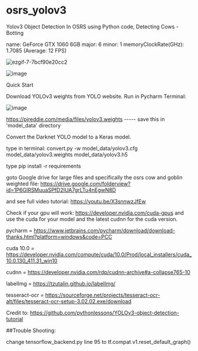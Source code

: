 # osrs_yolov3
Yolov3 Object Detection In OSRS using Python code, Detecting Cows - Botting

name: GeForce GTX 1060 6GB major: 6 minor: 1 memoryClockRate(GHz): 1.7085 (Average: 12 FPS)

![ezgif-7-7bcf90e20cc2](https://user-images.githubusercontent.com/81003470/132772257-80ac3835-7b7b-4f30-9ba5-91f7999506b5.gif)

 ![image](https://user-images.githubusercontent.com/81003470/116421155-ef104300-a881-11eb-930d-56b4b93511fd.png)


Quick Start

Download YOLOv3 weights from YOLO website. Run in Pycharm Terminal: 

![image](https://user-images.githubusercontent.com/81003470/111890820-5ea04080-8a41-11eb-8fea-daf0a551bf07.png)

https://pjreddie.com/media/files/yolov3.weights ----- save this in 'model_data' directory

Convert the Darknet YOLO model to a Keras model.

type in terminal: convert.py -w model_data/yolov3.cfg model_data/yolov3.weights model_data/yolov3.h5

type pip install -r requirements

goto Google drive for large files and specifically the osrs cow and goblin weighted file: https://drive.google.com/folderview?id=1P6GlRSMuuaSPfD2IUA7grLTu4nEgwN8D

and see full video tutorial: https://youtu.be/X3snnwzJfEw

Check if your gpu will work: https://developer.nvidia.com/cuda-gpus and use the cuda for your model and the latest cudnn for the cuda version.

pycharm = https://www.jetbrains.com/pycharm/download/download-thanks.html?platform=windows&code=PCC

cuda 10.0 = https://developer.nvidia.com/compute/cuda/10.0/Prod/local_installers/cuda_10.0.130_411.31_win10

cudnn = https://developer.nvidia.com/rdp/cudnn-archive#a-collapse765-10

labelImg = https://tzutalin.github.io/labelImg/

tesseract-ocr = https://sourceforge.net/projects/tesseract-ocr-alt/files/tesseract-ocr-setup-3.02.02.exe/download

Credit to: https://github.com/pythonlessons/YOLOv3-object-detection-tutorial

##Trouble Shooting:

change tensorflow_backend.py line 95 to tf.compat.v1.reset_default_graph()
